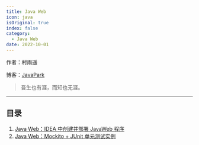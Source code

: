 ```yaml
---
title: Java Web
icon: java
isOriginal: true
index: false
category:
  - Java Web
date: 2022-10-01
---
```

作者：村雨遥

博客：[JavaPark](https://cunyu1943.github.io/JavaPark)

>   吾生也有涯，而知也无涯。

---
## 目录

1. [Java Web：IDEA 中创建并部署 JavaWeb 程序](2022-06-01-create-deploy-javaweb-with-idea.md)
2. [Java Web：Mockito + JUnit 单元测试实例](2022-06-02-mockito-junit5.md)


